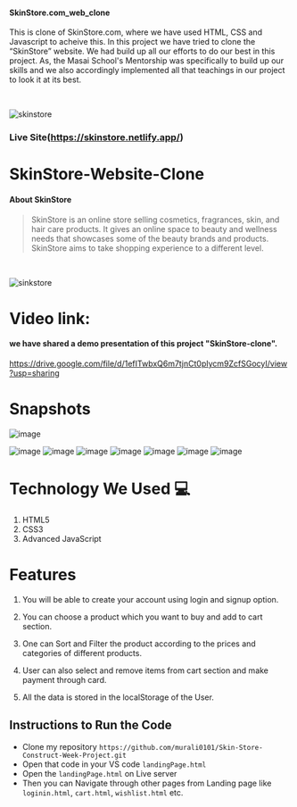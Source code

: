 #### SkinStore.com_web_clone
This is clone of SkinStore.com, where we have used HTML, CSS and Javascript to acheive this.
In this project we have tried to clone the “SkinStore” website. We had build up all our efforts to do our best in this project. As, the Masai School's Mentorship  was specifically to build up our skills and we also accordingly implemented all that teachings in our project to look it at its best.

<br/>


![skinstore](https://user-images.githubusercontent.com/66964293/165706636-c182a571-3a0a-48a1-a080-bd3843e67831.png)

### Live Site(https://skinstore.netlify.app/)


# SkinStore-Website-Clone
#### About SkinStore
>  SkinStore is an online store selling cosmetics, fragrances, skin, and hair care products. It gives an online space to beauty and wellness needs that showcases some of the beauty brands and products. SkinStore aims to take shopping experience to a different level. 
 
<br/>
          
![sinkstore](https://user-images.githubusercontent.com/66964293/165974273-4587e89c-a5da-4ab0-bd87-88b0fff015a0.gif)
          
# Video link:
 #### we have shared a demo presentation of this project "SkinStore-clone".
 
https://drive.google.com/file/d/1efITwbxQ6m7tjnCt0pIycm9ZcfSGocyI/view?usp=sharing
 
# Snapshots
![image](https://user-images.githubusercontent.com/66964293/165708790-455cc968-3555-48a9-ae42-869d14476cdb.png)

![image](https://user-images.githubusercontent.com/66964293/165708602-9b0419d9-2157-4e0d-9e72-13ba65f134e0.png)
![image](https://user-images.githubusercontent.com/66964293/165708910-c6db2eaf-dd3f-4cc4-895c-dfe0f4d1eb37.png)
![image](https://user-images.githubusercontent.com/66964293/165709003-5cf7551b-1f92-406f-8b7a-31c9967a8aa6.png)
![image](https://user-images.githubusercontent.com/66964293/165709256-5364d178-528b-4845-af49-2b28d7cecfc0.png)
![image](https://user-images.githubusercontent.com/66964293/165709437-6a83cd74-e5f7-4dc2-a2d7-e7cd00fa9262.png)
![image](https://user-images.githubusercontent.com/66964293/165709551-5047372b-2d78-4490-9bde-9650bb1c6064.png)
![image](https://user-images.githubusercontent.com/66964293/165709840-512e124b-2685-47b7-836e-38c80803ad01.png)




# Technology We Used :computer: 
1. HTML5
2. CSS3
3. Advanced JavaScript

# Features
1. You will be able to create your account using login and signup option.

2. You can choose a product which you want to buy and add to cart section.

3. One can Sort and Filter the product according to the prices and categories of different products.

4. User can also select and remove items from cart section and make payment through card.

5. All the data is stored in the localStorage of the User. 

## Instructions to Run the Code 

- Clone my repository `https://github.com/murali0101/Skin-Store-Construct-Week-Project.git`
- Open that code in your VS code `landingPage.html`
- Open the `landingPage.html` on Live server
- Then you can Navigate through other pages from Landing page like `loginin.html`, `cart.html`, `wishlist.html` etc.

